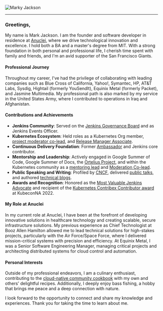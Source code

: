 ![Marky Jackson](https://i.ibb.co/zPzLYSB/IMG-0669.jpg)

---

### Greetings,

My name is Mark Jackson. I am the founder and software developer in residence at [Anuclei](https://anuclei.com), where we drive technological innovation and excellence. I hold both a BA and a master's degree from MIT. With a strong foundation in both personal and professional life, I cherish time spent with family and friends, and I'm an avid supporter of the San Francisco Giants.

#### Professional Journey

Throughout my career, I've had the privilege of collaborating with leading companies such as Blue Cross of California, Yahoo!, Symantec, HP, AT&T Labs, Sysdig, Hightail (formerly YouSendIt), Equinix Metal (formerly Packet), and Jasmine Multimedia. My professional path is also marked by my service in the United States Army, where I contributed to operations in Iraq and Afghanistan.

#### Contributions and Achievements

- **Jenkins Community**: Served on the [Jenkins Governance Board](https://groups.google.com/g/jenkinsci-dev/c/JusGlXCwbx0/m/2yHT3BFcAAAJ) and as Jenkins Events Officer.
- **Kubernetes Ecosystem**: Held roles as a Kubernetes Org member, [project moderator co-lead](https://github.com/kubernetes/community/pull/5783#issuecomment-841935980), and [Release Manager Associate](https://github.com/markyjackson-taulia/sig-release/blob/master/release-managers.md).
- **Continuous Delivery Foundation**: Former [Ambassador](https://cd.foundation/ambassador-program-overview-application/community-ambassador-cohort20/) and Jenkins core contributor.
- **Mentorship and Leadership**: Actively engaged in Google Summer of Code, Google Summer of Docs, the [Ortelius Project](https://ortelius.io), and within the Kubernetes community as a [mentoring lead](https://github.com/kubernetes/community/blob/master/mentoring/OWNERS#L6) and [Moderation Co-lead](https://github.com/kubernetes/community/blob/master/communication/moderators.md).
- **Public Speaking and Writing**: Profiled by [CNCF](https://www.cncf.io/blog/2020/02/18/why-i-contribute-to-the-open-source-community-and-you-should-too/), delivered [public talks](https://www.youtube.com/watch?v=h4hKSXjCqyI), and authored [technical blogs](https://cd.foundation/blog/2020/05/29/mlops-an-introduction/).
- **Awards and Recognition**: Honored as the [Most Valuable Jenkins Advocate](https://www.businesswire.com/news/home/20200924005128/en/DevOps-World-2020-Award-Winners-Announced) and recipient of the [Kubernetes Contribex Contributor award](https://www.kubernetes.dev/community/awards/2022/#contributor-experience) at KubeconNA 2022.

#### My Role at Anuclei

In my current role at Anuclei, I have been at the forefront of developing innovative solutions in healthcare technology and creating scalable, secure infrastructure solutions. My previous experience as Chief Technologist at Booz Allen Hamilton allowed me to lead technical solutions for high-stakes projects, particularly with the Air Force/Space Force, where I delivered mission-critical systems with precision and efficiency. At Equinix Metal, I was a Senior Software Engineering Manager, managing critical projects and architecting distributed systems for cloud control and automation.

#### Personal Interests

Outside of my professional endeavors, I am a culinary enthusiast, contributing to the [cloud-native community cookbook](https://github.com/cncf/cloud-native-community-cookbook) with my own and others' delightful recipes. Additionally, I deeply enjoy bass fishing, a hobby that brings me peace and a deep connection with nature.

I look forward to the opportunity to connect and share my knowledge and experiences. Thank you for taking the time to learn about me.
